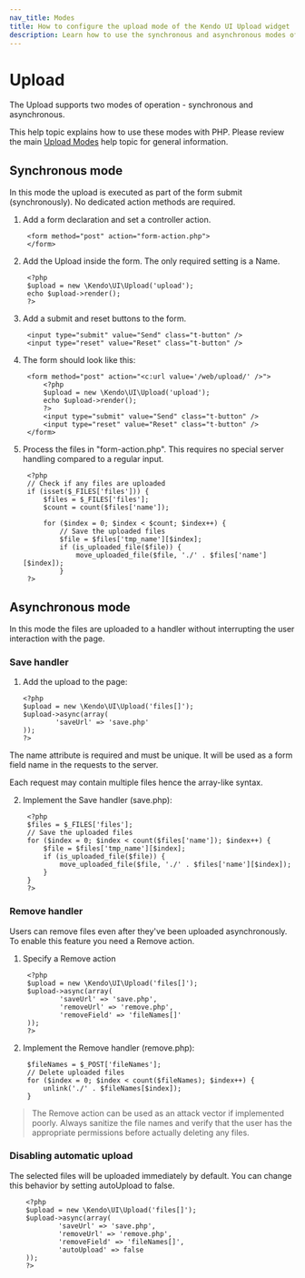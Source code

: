 ```yaml
---
nav_title: Modes
title: How to configure the upload mode of the Kendo UI Upload widget
description: Learn how to use the synchronous and asynchronous modes of Kendo UI Upload for PHP, handle save and remove requests.
---
```


# Upload

The Upload supports two modes of operation - synchronous and asynchronous.

This help topic explains how to use these modes with PHP.
Please review the main [Upload Modes](/getting-started/web/upload/modes) help topic for general information.

## Synchronous mode

In this mode the upload is executed as part of the form submit (synchronously). No dedicated action methods are required.

1. Add a form declaration and set a controller action.

        <form method="post" action="form-action.php">
        </form>

2. Add the Upload inside the form. The only required setting is a Name.

        <?php
        $upload = new \Kendo\UI\Upload('upload');
        echo $upload->render();
        ?>

3. Add a submit and reset buttons to the form.

        <input type="submit" value="Send" class="t-button" />
        <input type="reset" value="Reset" class="t-button" />

4. The form should look like this:

        <form method="post" action="<c:url value='/web/upload/' />">
            <?php
            $upload = new \Kendo\UI\Upload('upload');
            echo $upload->render();
            ?>
            <input type="submit" value="Send" class="t-button" />
            <input type="reset" value="Reset" class="t-button" />
        </form>

5. Process the files in "form-action.php". This requires no special server handling compared to a regular input.

        <?php
        // Check if any files are uploaded
        if (isset($_FILES['files'])) {
            $files = $_FILES['files'];
            $count = count($files['name']);

            for ($index = 0; $index < $count; $index++) {
                // Save the uploaded files
                $file = $files['tmp_name'][$index];
                if (is_uploaded_file($file)) {
                    move_uploaded_file($file, './' . $files['name'][$index]);
                }
        ?>

## Asynchronous mode

In this mode the files are uploaded to a handler without interrupting the user interaction with the page.

### Save handler

1.  Add the upload to the page:

        <?php
        $upload = new \Kendo\UI\Upload('files[]');
        $upload->async(array(
                'saveUrl' => 'save.php'
        ));
        ?>

The name attribute is required and must be unique. It will be used as a form field name in the requests to the server.

Each request may contain multiple files hence the array-like syntax.

2. Implement the Save handler (save.php):

        <?php
        $files = $_FILES['files'];
        // Save the uploaded files
        for ($index = 0; $index < count($files['name']); $index++) {
            $file = $files['tmp_name'][$index];
            if (is_uploaded_file($file)) {
                move_uploaded_file($file, './' . $files['name'][$index]);
            }
        }
        ?>

### Remove handler

Users can remove files even after they've been uploaded asynchronously. To enable this feature you need a Remove action.

1. Specify a Remove action

        <?php
        $upload = new \Kendo\UI\Upload('files[]');
        $upload->async(array(
                'saveUrl' => 'save.php',
                'removeUrl' => 'remove.php',
                'removeField' => 'fileNames[]'
        ));
        ?>

2. Implement the Remove handler (remove.php):

        $fileNames = $_POST['fileNames'];
        // Delete uploaded files
        for ($index = 0; $index < count($fileNames); $index++) {
            unlink('./' . $fileNames[$index]);
        }

> The Remove action can be used as an attack vector if implemented poorly. Always sanitize the file names and verify that the user has the appropriate permissions before actually deleting any files.

### Disabling automatic upload

The selected files will be uploaded immediately by default. You can change this behavior by setting autoUpload to false.

        <?php
        $upload = new \Kendo\UI\Upload('files[]');
        $upload->async(array(
                'saveUrl' => 'save.php',
                'removeUrl' => 'remove.php',
                'removeField' => 'fileNames[]',
                'autoUpload' => false
        ));
        ?>

